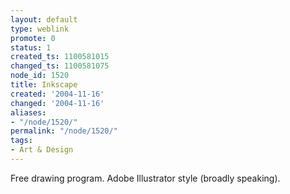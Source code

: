 ```yaml
---
layout: default
type: weblink
promote: 0
status: 1
created_ts: 1100581015
changed_ts: 1100581075
node_id: 1520
title: Inkscape
created: '2004-11-16'
changed: '2004-11-16'
aliases:
- "/node/1520/"
permalink: "/node/1520/"
tags:
- Art & Design
---
```

Free drawing program.  Adobe Illustrator style (broadly speaking).
